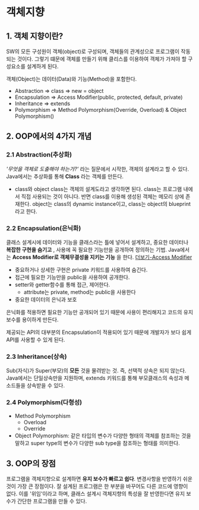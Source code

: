 # 객체지향
## 1. 객체 지향이란?
SW의 모든 구성원이 객체(object)로 구성되며, 객체들의 관계성으로 프로그램이 작동되는 것이다. 그렇기 떄문에 객체를 만들기 위해 클리스를 이용하여 객체가 가져야 할 구성요소를 설계하게 된다.

객체(Object)는 데이터(Data)와 기능(Method)을 포함한다.

- Abstraction => class => new = object
- Encapsulation => Access Modifier(public, protected, default, private)
- Inheritance => extends
- Polymorphism => Method Polymorphism(Override, Overload) & Object Polymorphism()

## 2. OOP에서의 4가지 개념
### 2.1 **Abstraction**(추상화)
*'무엇을 객체로 도출해야 하는가?'* 라는 질문에서 시작한, 객체의 설계라고 할 수 있다. Java에서는 추상화를 통해 **Class** 라는 객체를 만든다.
  * class와 object
    class는 객체의 설계도라고 생각하면 된다. class는 프로그램 내에서 직접 사용되는 것이 아니다. 반면 class를 이용해 생성된 객체는 메모리 상에 존재한다.
    object는 class의 dynamic instance이고, class는 object의 blueprint라고 한다.

### 2.2 **Encapsulation**(은닉화)
클래스 설계시에 데이터와 기능을 클래스라는 틀에 넣어서 설계하고, 중요한 데이터나 **복잡한 구현을 숨기고** , 사용에 꼭 필요한 기능만을 공개하여 정의하는 기법. Java에서는  **Access Modifier로 객체무결성을 지키는 기능** 을 한다. [더보기-Access Modifier](https://github.com/puzzlepcs/TIL/blob/master/Java/class.md#5-access-modifier-%EC%A0%91%EA%B7%BC%EC%A0%9C%ED%95%9C%EC%9E%90)  
- 중요하거나 상세한 구현은 private 키워드를 사용하여 숨긴다.
- 접근에 필요한 기능만을 public을 사용하여 공개한다.
- setter와 getter함수를 통해 접근, 제어한다.
  - attribute는 private, method는 public을 사용한다
- 중요한 데이터의 은닉과 보호

은닉화를 적용하면 필요한 기능만 공개되어 있기 때문에 사용이 편리해지고 코드의 유지보수를 용이하게 만든다.  

제공되는 API의 대부분의 Encapsulation이 적용되어 있기 때문에 개발자가 보다 쉽게 API를 사용할 수 있게 된다.  

### 2.3 **Inheritance**(상속)
Sub(자식)가 Super(부모)의 **모든** 것을 물려받는 것. 즉, 선택적 상속은 되지 않는다. Java에서는 단일상속만을 지원하며, extends 키워드를 통해 부모클래스의 속성과 메소드들을 상속받을 수 있다.

### 2.4 **Polymorphism**(다형성)
- Method Polymorphism
  - Overload
  - Override
- Object Polymorphism: 같은 타입의 변수가 다양한 형태의 객체를 참조하는 것을 말하고 super type의 변수가 다양한 sub type을 참조하는 형태를 의미한다.

## 3. OOP의 장점
프로그램을 객체지향으로 설계하면 **유지 보수가 빠르고 쉽다**. 변경사항을 반영하기 쉬운것이 가장 큰 장점이다. 잘 설계된 프로그램은 한 부분을 바꾸어도 다른 코드에 영향이 없다. 이를 '위임'이라고 하며, 클래스 설계시 객체지향의 특성을 잘 반영한다면 유지 보수가 간단한 프로그램을 만들 수 있다.
